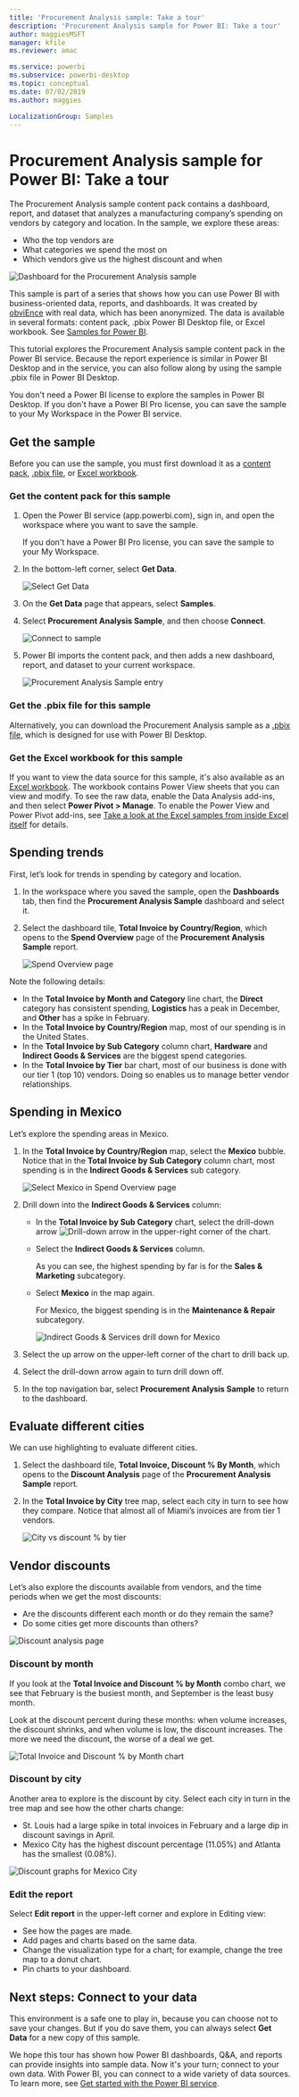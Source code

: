 ```yaml
---
title: 'Procurement Analysis sample: Take a tour'
description: 'Procurement Analysis sample for Power BI: Take a tour'
author: maggiesMSFT
manager: kfile
ms.reviewer: amac

ms.service: powerbi
ms.subservice: powerbi-desktop
ms.topic: conceptual
ms.date: 07/02/2019
ms.author: maggies

LocalizationGroup: Samples
---
```

# Procurement Analysis sample for Power BI: Take a tour

The Procurement Analysis sample content pack contains a dashboard, report, and dataset that analyzes a manufacturing company’s spending on vendors by category and location. In the sample, we explore these areas:

* Who the top vendors are
* What categories we spend the most on
* Which vendors give us the highest discount and when

![Dashboard for the Procurement Analysis sample](media/sample-procurement/procurement1.png)

This sample is part of a series that shows how you can use Power BI with business-oriented data, reports, and dashboards. It was created by [obviEnce](http://www.obvience.com/) with real data, which has been anonymized. The data is available in several formats: content pack, .pbix Power BI Desktop file, or Excel workbook. See [Samples for Power BI](sample-datasets.md). 

This tutorial explores the Procurement Analysis sample content pack in the Power BI service. Because the report experience is similar in Power BI Desktop and in the service, you can also follow along by using the sample .pbix file in Power BI Desktop. 

You don't need a Power BI license to explore the samples in Power BI Desktop. If you don't have a Power BI Pro license, you can save the sample to your My Workspace in the Power BI service. 

## Get the sample

Before you can use the sample, you must first download it as a [content pack](#get-the-content-pack-for-this-sample), [.pbix file](#get-the-pbix-file-for-this-sample), or [Excel workbook](#get-the-excel-workbook-for-this-sample).

### Get the content pack for this sample

1. Open the Power BI service (app.powerbi.com), sign in, and open the workspace where you want to save the sample. 

    If you don't have a Power BI Pro license, you can save the sample to your My Workspace.

2. In the bottom-left corner, select **Get Data**.

    ![Select Get Data](media/sample-datasets/power-bi-get-data.png)
3. On the **Get Data** page that appears, select **Samples**.

4. Select **Procurement Analysis Sample**, and then choose **Connect**.  
  
   ![Connect to sample](media/sample-procurement/procurement1a.png)
   
5. Power BI imports the content pack, and then adds a new dashboard, report, and dataset to your current workspace.
   
   ![Procurement Analysis Sample entry](media/sample-procurement/procurement-entry.png)
  
### Get the .pbix file for this sample

Alternatively, you can download the Procurement Analysis sample as a [.pbix file](http://download.microsoft.com/download/D/5/3/D5390069-F723-413B-8D27-5888500516EB/Procurement%20Analysis%20Sample%20PBIX.pbix), which is designed for use with Power BI Desktop. 

### Get the Excel workbook for this sample

If you want to view the data source for this sample, it's also available as an [Excel workbook](http://go.microsoft.com/fwlink/?LinkId=529784). The workbook contains Power View sheets that you can view and modify. To see the raw data, enable the Data Analysis add-ins, and then select **Power Pivot > Manage**. To enable the Power View and Power Pivot add-ins, see [Take a look at the Excel samples from inside Excel itself](sample-datasets.md#optional-take-a-look-at-the-excel-samples-from-inside-excel-itself) for details.


## Spending trends
First, let’s look for trends in spending by category and location.  

1. In the workspace where you saved the sample, open the **Dashboards** tab, then find the **Procurement Analysis Sample** dashboard and select it. 
2. Select the dashboard tile, **Total Invoice by Country/Region**, which opens to the **Spend Overview** page of the **Procurement Analysis Sample** report.

    ![Spend Overview page](media/sample-procurement/procurement2.png)

Note the following details:

* In the **Total Invoice by Month and Category** line chart, the **Direct** category has consistent spending, **Logistics** has a peak in December, and **Other** has a spike in February.
* In the **Total Invoice by Country/Region** map, most of our spending is in the United States.
* In the **Total Invoice by Sub Category** column chart, **Hardware** and **Indirect Goods & Services** are the biggest spend categories.
* In the **Total Invoice by Tier** bar chart, most of our business is done with our tier 1 (top 10) vendors. Doing so enables us to manage better vendor relationships.

## Spending in Mexico
Let’s explore the spending areas in Mexico.

1. In the **Total Invoice by Country/Region** map, select the **Mexico** bubble. Notice that in the **Total Invoice by Sub Category** column chart, most spending is in the **Indirect Goods & Services** sub category.

   ![Select Mexico in Spend Overview page](media/sample-procurement/pbi_procsample_spendmexico.png)
2. Drill down into the **Indirect Goods & Services** column:

   * In the **Total Invoice by Sub Category** chart, select the drill-down arrow ![Drill-down arrow](media/sample-procurement/pbi_drilldown_icon.png) in the upper-right corner of the chart.
   * Select the **Indirect Goods & Services** column.

      As you can see, the highest spending by far is for the **Sales & Marketing** subcategory.
   * Select **Mexico** in the map again.

      For Mexico, the biggest spending is in the **Maintenance & Repair** subcategory.

      ![Indirect Goods & Services drill down for Mexico](media/sample-procurement/pbi_procsample_drill_mexico.png)
3. Select the up arrow on the upper-left corner of the chart to drill back up.
4. Select the drill-down arrow again to turn drill down off.  
5. In the top navigation bar, select **Procurement Analysis Sample** to return to the dashboard.

## Evaluate different cities
We can use highlighting to evaluate different cities.

1. Select the dashboard tile, **Total Invoice, Discount % By Month**, which opens to the **Discount Analysis** page of the **Procurement Analysis Sample** report.
2. In the **Total Invoice by City** tree map, select each city in turn to see how they compare. Notice that almost all of Miami’s invoices are from tier 1 vendors.

   ![City vs discount % by tier](media/sample-procurement/pbi_procsample_miamitreemap2.png)

## Vendor discounts
Let’s also explore the discounts available from vendors, and the time periods when we get the most discounts:
* Are the discounts different each month or do they remain the same?
* Do some cities get more discounts than others?

![Discount analysis page](media/sample-procurement/procurement4.png)

### Discount by month
If you look at the **Total Invoice and Discount % by Month** combo chart, we see that February is the busiest month, and September is the least busy month. 

Look at the discount percent during these months: when volume increases, the discount shrinks, and when volume is low, the discount increases. The more we need the discount, the worse of a deal we get.

![Total Invoice and Discount % by Month chart](media/sample-procurement/procurement5.png)

### Discount by city
Another area to explore is the discount by city. Select each city in turn in the tree map and see how the other charts change:

* St. Louis had a large spike in total invoices in February and a large dip in discount savings in April.
* Mexico City has the highest discount percentage (11.05%) and Atlanta has the smallest (0.08%).

![Discount graphs for Mexico City](media/sample-procurement/procurement6.png)

### Edit the report
Select **Edit report** in the upper-left corner and explore in Editing view:

* See how the pages are made.
* Add pages and charts based on the same data.
* Change the visualization type for a chart; for example, change the tree map to a donut chart.
* Pin charts to your dashboard.

## Next steps: Connect to your data
This environment is a safe one to play in, because you can choose not to save your changes. But if you do save them, you can always select **Get Data** for a new copy of this sample.

We hope this tour has shown how Power BI dashboards, Q&A, and reports can provide insights into sample data. Now it's your turn; connect to your own data. With Power BI, you can connect to a wide variety of data sources. To learn more, see [Get started with the Power BI service](service-get-started.md).


